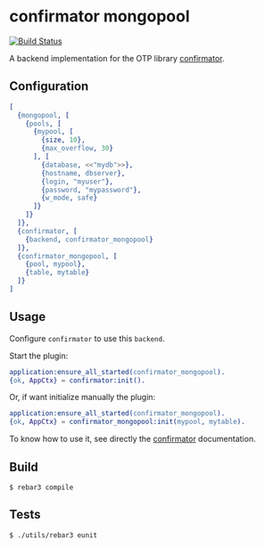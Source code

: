 confirmator mongopool
=====================

[![Build Status](https://travis-ci.org/hachreak/confirmator_mongopool.svg?branch=master)](https://travis-ci.org/hachreak/confirmator_mongopool)

A backend implementation for the OTP library
[confirmator](https://github.com/hachreak/confirmator).

Configuration
-------------

```erlang
[
  {mongopool, [
    {pools, [
      {mypool, [
        {size, 10},
        {max_overflow, 30}
      ], [
        {database, <<"mydb">>},
        {hostname, dbserver},
        {login, "myuser"},
        {password, "mypassword"},
        {w_mode, safe}
      ]}
    ]}
  ]},
  {confirmator, [
    {backend, confirmator_mongopool}
  ]},
  {confirmator_mongopool, [
    {pool, mypool},
    {table, mytable}
  ]}
]
```

Usage
-----

Configure `confirmator` to use this `backend`.

Start the plugin:

```erlang
application:ensure_all_started(confirmator_mongopool).
{ok, AppCtx} = confirmator:init().
```

Or, if want initialize manually the plugin:

```erlang
application:ensure_all_started(confirmator_mongopool).
{ok, AppCtx} = confirmator_mongopool:init(mypool, mytable).
```

To know how to use it, see directly the
[confirmator](https://github.com/hachreak/confirmator) documentation.

Build
-----

    $ rebar3 compile

Tests
-----

    $ ./utils/rebar3 eunit
